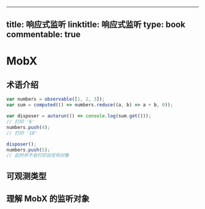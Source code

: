 
---
title: 响应式监听
linktitle: 响应式监听
type: book
commentable: true
---

# MobX

## 术语介绍

```js
var numbers = observable([1, 2, 3]);
var sum = computed(() => numbers.reduce((a, b) => a + b, 0));

var disposer = autorun(() => console.log(sum.get()));
// 打印 '6'
numbers.push(4);
// 打印 '10'

disposer();
numbers.push(5);
// 此时并不会打印出任何对象
```

## 可观测类型

## 理解 MobX 的监听对象

    